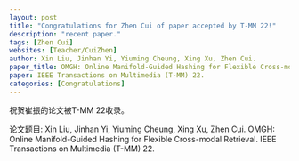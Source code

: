```yaml
---
layout: post
title: "Congratulations for Zhen Cui of paper accepted by T-MM 22!"
description: "recent paper."
tags: [Zhen Cui]
websites: [Teacher/CuiZhen]
author: Xin Liu, Jinhan Yi, Yiuming Cheung, Xing Xu, Zhen Cui.
paper_title: OMGH: Online Manifold-Guided Hashing for Flexible Cross-modal Retrieval.
paper: IEEE Transactions on Multimedia (T-MM) 22.
categories: [Congratulations]
---
```

祝贺崔振的论文被T-MM 22收录。

论文题目: Xin Liu, Jinhan Yi, Yiuming Cheung, Xing Xu, Zhen Cui. OMGH: Online Manifold-Guided Hashing for Flexible Cross-modal Retrieval. IEEE Transactions on Multimedia (T-MM) 22.

